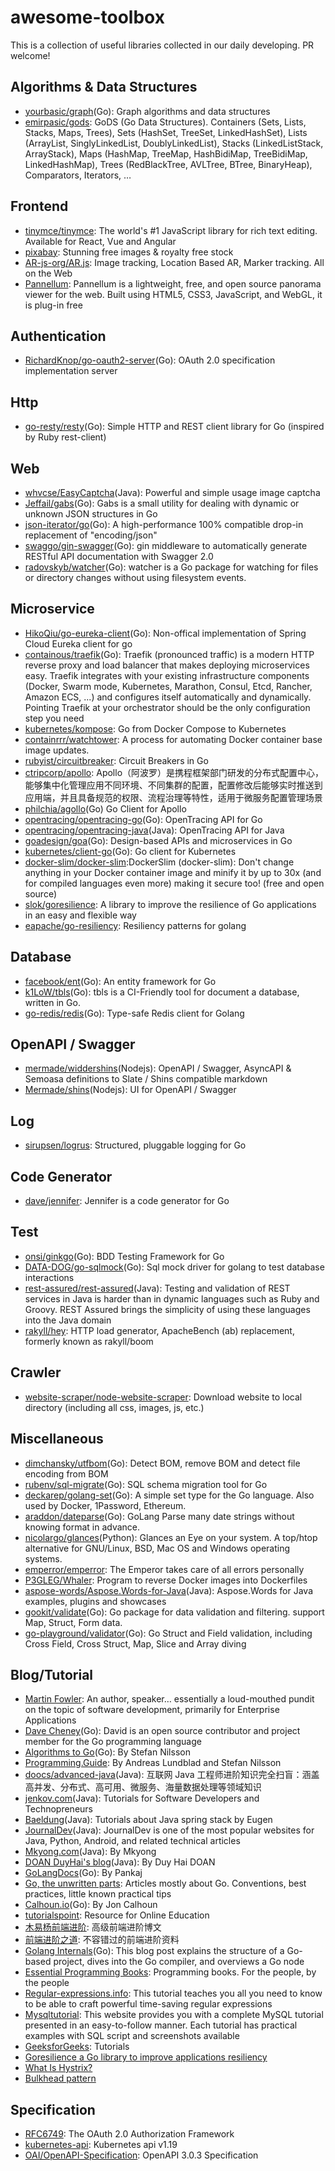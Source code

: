 # awesome-toolbox
This is a collection of useful libraries collected in our daily developing. PR welcome!

## Algorithms & Data Structures
* [yourbasic/graph](https://github.com/yourbasic/graph)(Go): Graph algorithms and data structures
* [emirpasic/gods](https://github.com/emirpasic/gods): GoDS (Go Data Structures). Containers (Sets, Lists, Stacks, Maps, Trees), Sets (HashSet, TreeSet, LinkedHashSet), Lists (ArrayList, SinglyLinkedList, DoublyLinkedList), Stacks (LinkedListStack, ArrayStack), Maps (HashMap, TreeMap, HashBidiMap, TreeBidiMap, LinkedHashMap), Trees (RedBlackTree, AVLTree, BTree, BinaryHeap), Comparators, Iterators, …

## Frontend
* [tinymce/tinymce](https://github.com/tinymce/tinymce): The world's #1 JavaScript library for rich text editing. Available for React, Vue and Angular
* [pixabay](https://pixabay.com/): Stunning free images & royalty free stock
* [AR-js-org/AR.js](https://github.com/AR-js-org/AR.js): Image tracking, Location Based AR, Marker tracking. All on the Web
* [Pannellum](https://pannellum.org/): Pannellum is a lightweight, free, and open source panorama viewer for the web. Built using HTML5, CSS3, JavaScript, and WebGL, it is plug-in free

## Authentication
* [RichardKnop/go-oauth2-server](https://github.com/RichardKnop/go-oauth2-server)(Go): OAuth 2.0 specification implementation server

## Http
* [go-resty/resty](https://github.com/go-resty/resty)(Go): Simple HTTP and REST client library for Go (inspired by Ruby rest-client)

## Web
* [whvcse/EasyCaptcha](https://github.com/whvcse/EasyCaptcha)(Java): Powerful and simple usage image captcha
* [Jeffail/gabs](https://github.com/Jeffail/gabs)(Go): Gabs is a small utility for dealing with dynamic or unknown JSON structures in Go
* [json-iterator/go](https://github.com/json-iterator/go)(Go): A high-performance 100% compatible drop-in replacement of "encoding/json"
* [swaggo/gin-swagger](https://github.com/swaggo/gin-swagger)(Go): gin middleware to automatically generate RESTful API documentation with Swagger 2.0
* [radovskyb/watcher](https://github.com/radovskyb/watcher)(Go): watcher is a Go package for watching for files or directory changes without using filesystem events.

## Microservice
* [HikoQiu/go-eureka-client](https://github.com/HikoQiu/go-eureka-client)(Go): Non-offical implementation of Spring Cloud Eureka client for go
* [containous/traefik](https://github.com/containous/traefik)(Go): Traefik (pronounced traffic) is a modern HTTP reverse proxy and load balancer that makes deploying microservices easy. Traefik integrates with your existing infrastructure components (Docker, Swarm mode, Kubernetes, Marathon, Consul, Etcd, Rancher, Amazon ECS, ...) and configures itself automatically and dynamically. Pointing Traefik at your orchestrator should be the only configuration step you need
* [kubernetes/kompose](https://github.com/kubernetes/kompose): Go from Docker Compose to Kubernetes
* [containrrr/watchtower](https://github.com/containrrr/watchtower): A process for automating Docker container base image updates.
* [rubyist/circuitbreaker](https://github.com/rubyist/circuitbreaker): Circuit Breakers in Go
* [ctripcorp/apollo](https://github.com/ctripcorp/apollo): Apollo（阿波罗）是携程框架部门研发的分布式配置中心，能够集中化管理应用不同环境、不同集群的配置，配置修改后能够实时推送到应用端，并且具备规范的权限、流程治理等特性，适用于微服务配置管理场景
* [philchia/agollo](https://github.com/philchia/agollo)(Go) Go Client for Apollo
* [opentracing/opentracing-go](https://github.com/opentracing/opentracing-go)(Go): OpenTracing API for Go
* [opentracing/opentracing-java](https://github.com/opentracing/opentracing-java)(Java): OpenTracing API for Java
* [goadesign/goa](https://github.com/goadesign/goa)(Go): Design-based APIs and microservices in Go
* [kubernetes/client-go](https://github.com/kubernetes/client-go)(Go): Go client for Kubernetes
* [docker-slim/docker-slim](https://github.com/docker-slim/docker-slim):DockerSlim (docker-slim): Don't change anything in your Docker container image and minify it by up to 30x (and for compiled languages even more) making it secure too! (free and open source)
* [slok/goresilience](https://github.com/slok/goresilience): A library to improve the resilience of Go applications in an easy and flexible way
* [eapache/go-resiliency](https://github.com/eapache/go-resiliency): Resiliency patterns for golang


## Database
* [facebook/ent](https://github.com/facebook/ent)(Go): An entity framework for Go
* [k1LoW/tbls](https://github.com/k1LoW/tbls)(Go): tbls is a CI-Friendly tool for document a database, written in Go.
* [go-redis/redis](https://github.com/go-redis/redis)(Go): Type-safe Redis client for Golang

## OpenAPI / Swagger
* [mermade/widdershins](https://github.com/mermade/widdershins)(Nodejs): OpenAPI / Swagger, AsyncAPI & Semoasa definitions to Slate / Shins compatible markdown
* [Mermade/shins](https://github.com/mermade/shins)(Nodejs): UI for OpenAPI / Swagger

## Log
* [sirupsen/logrus](https://github.com/sirupsen/logrus): Structured, pluggable logging for Go

## Code Generator
* [dave/jennifer](https://github.com/dave/jennifer): Jennifer is a code generator for Go

## Test
* [onsi/ginkgo](https://github.com/onsi/ginkgo)(Go): BDD Testing Framework for Go
* [DATA-DOG/go-sqlmock](https://github.com/DATA-DOG/go-sqlmock)(Go): Sql mock driver for golang to test database interactions
* [rest-assured/rest-assured](https://github.com/rest-assured/rest-assured)(Java): Testing and validation of REST services in Java is harder than in dynamic languages such as Ruby and Groovy. REST Assured brings the simplicity of using these languages into the Java domain
* [rakyll/hey](https://github.com/rakyll/hey): HTTP load generator, ApacheBench (ab) replacement, formerly known as rakyll/boom

## Crawler
* [website-scraper/node-website-scraper](https://github.com/website-scraper/node-website-scraper): Download website to local directory (including all css, images, js, etc.)

## Miscellaneous
* [dimchansky/utfbom](https://github.com/dimchansky/utfbom)(Go): Detect BOM, remove BOM and detect file encoding from BOM
* [rubenv/sql-migrate](https://github.com/rubenv/sql-migrate)(Go): SQL schema migration tool for Go
* [deckarep/golang-set](https://github.com/deckarep/golang-set)(Go): A simple set type for the Go language. Also used by Docker, 1Password, Ethereum.
* [araddon/dateparse](https://github.com/araddon/dateparse)(Go): GoLang Parse many date strings without knowing format in advance.
* [nicolargo/glances](https://github.com/nicolargo/glances)(Python): Glances an Eye on your system. A top/htop alternative for GNU/Linux, BSD, Mac OS and Windows operating systems.
* [emperror/emperror](https://github.com/emperror/emperror): The Emperor takes care of all errors personally
* [P3GLEG/Whaler](https://github.com/P3GLEG/Whaler): Program to reverse Docker images into Dockerfiles
* [aspose-words/Aspose.Words-for-Java](https://github.com/aspose-words/Aspose.Words-for-Java)(Java): Aspose.Words for Java examples, plugins and showcases
* [gookit/validate](https://github.com/gookit/validate)(Go): Go package for data validation and filtering. support Map, Struct, Form data.
* [go-playground/validator](https://github.com/go-playground/validator)(Go): Go Struct and Field validation, including Cross Field, Cross Struct, Map, Slice and Array diving

## Blog/Tutorial
* [Martin Fowler](https://martinfowler.com/): An author, speaker… essentially a loud-mouthed pundit on the topic of software development, primarily for Enterprise Applications
* [Dave Cheney](https://dave.cheney.net/)(Go): David is an open source contributor and project member for the Go programming language
* [Algorithms to Go](https://yourbasic.org/)(Go): By Stefan Nilsson
* [Programming.Guide](https://programming.guide/): By Andreas Lundblad and Stefan Nilsson
* [doocs/advanced-java](https://github.com/doocs/advanced-java)(Java): 互联网 Java 工程师进阶知识完全扫盲：涵盖高并发、分布式、高可用、微服务、海量数据处理等领域知识
* [jenkov.com](http://tutorials.jenkov.com/)(Java): Tutorials for Software Developers and Technopreneurs
* [Baeldung](https://www.baeldung.com/)(Java): Tutorials about Java spring stack by Eugen
* [JournalDev](https://www.journaldev.com/)(Java): JournalDev is one of the most popular websites for Java, Python, Android, and related technical articles
* [Mkyong.com](https://mkyong.com/)(Java): By Mkyong
* [DOAN DuyHai's blog](http://www.doanduyhai.com/blog/)(Java): By Duy Hai DOAN 
* [GoLangDocs](https://golangdocs.com/)(Go): By Pankaj
* [Go, the unwritten parts](https://rakyll.org/): Articles mostly about Go. Conventions, best practices, little known practical tips
* [Calhoun.io](https://www.calhoun.io/)(Go): By Jon Calhoun
* [tutorialspoint](https://www.tutorialspoint.com/tutorialslibrary.htm): Resource for Online Education
* [木易杨前端进阶](https://muyiy.cn/blog/): 高级前端进阶博文
* [前端进阶之道](https://yuchengkai.cn/): 不容错过的前端进阶资料
* [Golang Internals](https://www.altoros.com/blog/golang-internals-part-1-main-concepts-and-project-structure/)(Go): This blog post explains the structure of a Go-based project, dives into the Go compiler, and overviews a Go node
* [Essential Programming Books](https://www.programming-books.io/): Programming books. For the people, by the people
* [Regular-expressions.info](https://www.regular-expressions.info/tutorial.html): This tutorial teaches you all you need to know to be able to craft powerful time-saving regular expressions
* [Mysqltutorial](https://www.mysqltutorial.org/): This website provides you with a complete MySQL tutorial presented in an easy-to-follow manner. Each tutorial has practical examples with SQL script and screenshots available
* [GeeksforGeeks](https://www.geeksforgeeks.org/): Tutorials
* [Goresilience a Go library to improve applications resiliency](https://slok.medium.com/goresilience-a-go-library-to-improve-applications-resiliency-14d229aee385)
* [What Is Hystrix?](https://github.com/Netflix/Hystrix/wiki)
* [Bulkhead pattern](https://docs.microsoft.com/en-us/azure/architecture/patterns/bulkhead)

## Specification
* [RFC6749](https://tools.ietf.org/html/rfc6749): The OAuth 2.0 Authorization Framework
* [kubernetes-api](https://kubernetes.io/docs/reference/generated/kubernetes-api/v1.19/): Kubernetes api v1.19
* [OAI/OpenAPI-Specification](https://github.com/OAI/OpenAPI-Specification/blob/master/versions/3.0.3.md): OpenAPI 3.0.3 Specification
